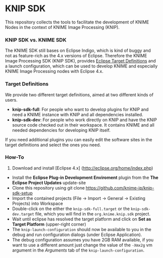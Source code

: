 KNIP SDK
==============
This repository collects the tools to facilitate the development of KNIME Nodes in the context of KNIME Image Processing (KNIP).

### KNIP SDK vs. KNIME SDK
The KNIME SDK still bases on Eclipse Indigo, which is kind of buggy and not as feature-rich as the 4.x versions of Eclipse. Therefore
the KNIME Image Processing SDK (KNIP SDK), provides [Eclipse Target Definitions](https://wiki.eclipse.org/PDE/Target_Definitions) and a launch configuration, which can be used to develop KNIME and especially KNIME Image Processing nodes with Eclipse 4.x.

### Target Definitions
We provide two different target definitions, aimed at two different kinds of users.
* __knip-sdk-full__:
For people who want to develop plugins for KNIP and need a KNIME instance with KNIP and all dependencies installed.
* __knip-sdk-dev__: For people who work directly on KNIP and have the KNIP source code checked out in their workspace. It contains KNIME and all needed dependencies for developing KNIP itself.

If you need additional plugins you can easily edit the software sites in the target definitions and select the ones you need.  

### How-To
1. Download and install [Eclipse 4.x] (http://eclipse.org/home/index.php)
- Install the __Eclipse Plug-in Development Enviroment__ plugin from the __The Eclipse Project Updates__ update-site
- Clone this repository using git clone https://github.com/knime-ip/knip-sdk-setup
- Import the contained projects (File -> Import -> General -> Existing Projects) into Workspace
- Double-click on the either the ``knip-sdk-full.target`` or the ``knip-sdk-dev.target`` file, which you will find in the ``org.knime.knip.sdk`` project.
- Wait until eclipse has resolved the target platform and click on __Set as Target Platform__ (upper-right corner)
- The ``knip-launch-configuration`` should now be available to you in the debug and run configuration dialogs (under Eclipse Application).
- The debug configuration assumes you have 2GB RAM available, if you want to use a different amount just  change the value of the ``-Xmx2g`` vm argument in the _Arguments_ tab of the ``knip-launch-configuration``.
